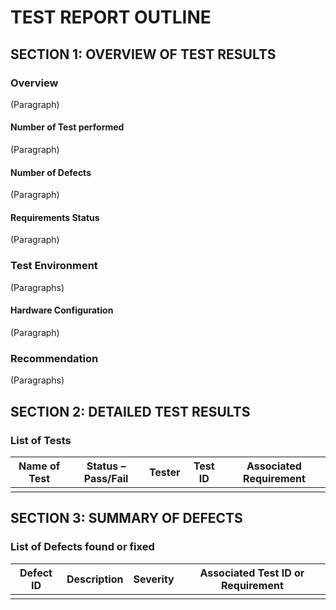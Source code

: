 # TEST REPORT OUTLINE

## SECTION 1: OVERVIEW OF TEST RESULTS

### Overview

(Paragraph)

#### Number of Test performed

(Paragraph)

#### Number of Defects

(Paragraph)

#### Requirements Status

(Paragraph)

### Test Environment

(Paragraphs)

#### Hardware Configuration

(Paragraph)

### Recommendation

(Paragraphs)

## SECTION 2: DETAILED TEST RESULTS

### List of Tests

| Name of Test | Status – Pass/Fail | Tester | Test ID | Associated Requirement |
|---|---|---|---|---|
| | | | | |

## SECTION 3: SUMMARY OF DEFECTS

### List of Defects found or fixed

| Defect ID | Description | Severity | Associated Test ID or Requirement |
|---|---|---|---|
| | | | |
